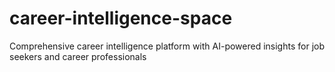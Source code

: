 # career-intelligence-space
Comprehensive career intelligence platform with AI-powered insights for job seekers and career professionals










